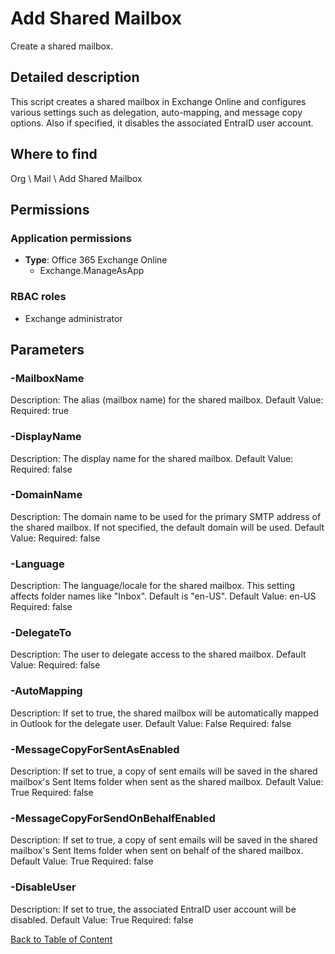 # Add Shared Mailbox

Create a shared mailbox.

## Detailed description
This script creates a shared mailbox in Exchange Online and configures various settings such as delegation, auto-mapping, and message copy options.
Also if specified, it disables the associated EntraID user account.

## Where to find
Org \ Mail \ Add Shared Mailbox

## Permissions
### Application permissions
- **Type**: Office 365 Exchange Online
  - Exchange.ManageAsApp

### RBAC roles
- Exchange administrator


## Parameters
### -MailboxName
Description: The alias (mailbox name) for the shared mailbox.
Default Value: 
Required: true

### -DisplayName
Description: The display name for the shared mailbox.
Default Value: 
Required: false

### -DomainName
Description: The domain name to be used for the primary SMTP address of the shared mailbox. If not specified, the default domain will be used.
Default Value: 
Required: false

### -Language
Description: The language/locale for the shared mailbox. This setting affects folder names like "Inbox". Default is "en-US".
Default Value: en-US
Required: false

### -DelegateTo
Description: The user to delegate access to the shared mailbox.
Default Value: 
Required: false

### -AutoMapping
Description: If set to true, the shared mailbox will be automatically mapped in Outlook for the delegate user.
Default Value: False
Required: false

### -MessageCopyForSentAsEnabled
Description: If set to true, a copy of sent emails will be saved in the shared mailbox's Sent Items folder when sent as the shared mailbox.
Default Value: True
Required: false

### -MessageCopyForSendOnBehalfEnabled
Description: If set to true, a copy of sent emails will be saved in the shared mailbox's Sent Items folder when sent on behalf of the shared mailbox.
Default Value: True
Required: false

### -DisableUser
Description: If set to true, the associated EntraID user account will be disabled.
Default Value: True
Required: false


[Back to Table of Content](../../../README.md)

